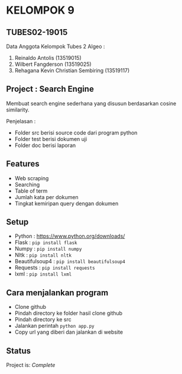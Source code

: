 # KELOMPOK 9

## TUBES02-19015
Data Anggota Kelompok Tubes 2 Algeo :
1. Reinaldo Antolis                   (13519015)
2. Wilbert Fangderson                 (13519025)
3. Rehagana Kevin Christian Sembiring (13519117)

## Project : Search Engine
Membuat search engine sederhana yang disusun berdasarkan cosine similarity.

Penjelasan :
* Folder src berisi source code dari program python
* Folder test berisi dokumen uji
* Folder doc berisi laporan

## Features
* Web scraping
* Searching
* Table of term
* Jumlah kata per dokumen
* Tingkat kemiripan query dengan dokumen

## Setup
* Python : https://www.python.org/downloads/
* Flask : `pip install flask`
* Numpy : `pip install numpy`
* Nltk : `pip install nltk`
* Beautifulsoup4 : `pip install beautifulsoup4`
* Requests : `pip install requests`
* lxml : `pip install lxml`

## Cara menjalankan program
* Clone github
* Pindah directory ke folder hasil clone github
* Pindah directory ke src
* Jalankan perintah `python app.py`
* Copy url yang diberi dan jalankan di website

## Status
Project is: _Complete_
